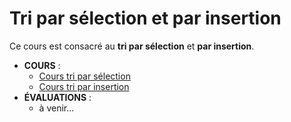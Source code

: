 # Tri par sélection et par insertion

Ce cours est consacré au **tri par sélection** et **par insertion**.

- **COURS** :
    - [Cours tri par sélection](tri_selection.md)
    - [Cours tri par insertion](tri_insertion.md)
- **ÉVALUATIONS** :
    - à venir...
